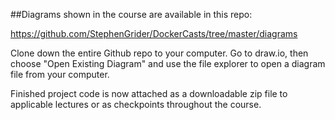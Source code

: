 ##Diagrams shown in the course are available in this repo:

https://github.com/StephenGrider/DockerCasts/tree/master/diagrams

Clone down the entire Github repo to your computer. Go to draw.io, then choose "Open Existing Diagram" and use the file explorer to open a diagram file from your computer.

Finished project code is now attached as a downloadable zip file to applicable lectures or as checkpoints throughout the course.


